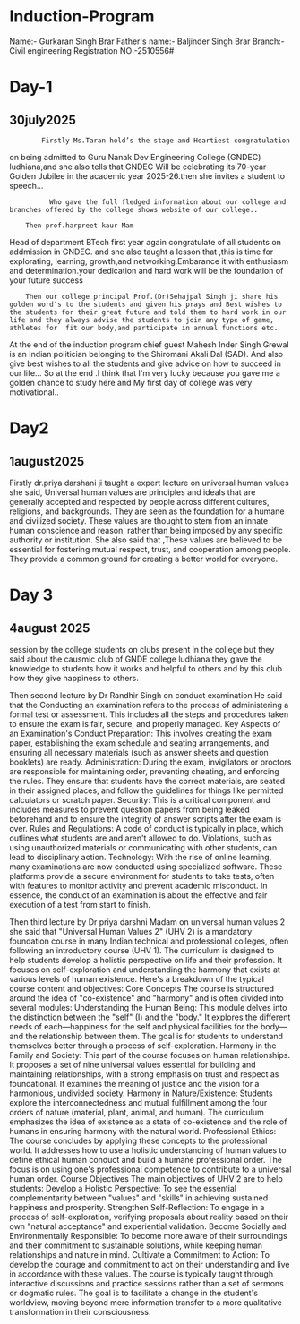 # Induction-Program
Name:- Gurkaran Singh Brar
Father's name:- Baljinder Singh Brar 
Branch:- Civil engineering 
Registration NO:-2510556# 
# Day-1
## 30july2025
            Firstly Ms.Taran hold’s the stage and Heartiest congratulation 
on being admitted to Guru Nanak 
Dev Engineering College (GNDEC) ludhiana,and she also tells that GNDEC Will be celebrating its 70-year Golden Jubilee in the academic year 2025-26.then she invites a student to speech…
         
              Who gave the full fledged information about our college and branches offered by the college shows website of our college..

        Then prof.harpreet kaur Mam
Head of department BTech first year again congratulate of all students on addmission in GNDEC. and she also taught a lesson that ,this is time for explorating, learning, growth,and networking.Embarance it with enthusiasm and determination.your dedication and hard work will be the foundation of your future success 

        Then our college principal Prof.(Dr)Sehajpal Singh ji share his golden word’s to the students and given his prays and Best wishes to the students for their great future and told them to hard work in our life and they always advise the students to join any type of game, athletes for  fit our body,and participate in annual functions etc.
  
   At the end of the induction program chief guest Mahesh Inder Singh Grewal is an Indian politician belonging to the Shiromani Akali Dal (SAD). And also  give best wishes to all the students and give advice on how to succeed in our life…
                So at the end .I think that I'm very lucky because you gave me 
a golden chance to study here and 
My first day of college was very motivational..

# Day2
## 1august2025
Firstly dr.priya darshani ji taught a expert lecture on universal human values 
she said,
Universal human values are principles and ideals that are generally accepted and respected by people across different cultures, religions, and backgrounds. They are seen as the foundation for a humane and civilized society. These values are thought to stem from an innate human conscience and reason, rather than being imposed by any specific authority or institution.
She also said that ,These values are believed to be essential for fostering mutual respect, trust, and cooperation among people. They provide a common ground for creating a better world for everyone.

# Day 3
## 4august 2025 
session by the college students on clubs present in the college but they said about the causmic club of GNDE college ludhiana 
they gave the knowledge to students how it works and helpful to others and by this club how they give happiness to others.

Then second lecture by Dr Randhir Singh on conduct examination He said that the Conducting an examination refers to the process of administering a formal test or assessment. This includes all the steps and procedures taken to ensure the exam is fair, secure, and properly managed.
Key Aspects of an Examination's Conduct
Preparation: This involves creating the exam paper, establishing the exam schedule and seating arrangements, and ensuring all necessary materials (such as answer sheets and question booklets) are ready.
Administration: During the exam, invigilators or proctors are responsible for maintaining order, preventing cheating, and enforcing the rules. They ensure that students have the correct materials, are seated in their assigned places, and follow the guidelines for things like permitted calculators or scratch paper.
Security: This is a critical component and includes measures to prevent question papers from being leaked beforehand and to ensure the integrity of answer scripts after the exam is over.
Rules and Regulations: A code of conduct is typically in place, which outlines what students are and aren't allowed to do. Violations, such as using unauthorized materials or communicating with other students, can lead to disciplinary action.
Technology: With the rise of online learning, many examinations are now conducted using specialized software. These platforms provide a secure environment for students to take tests, often with features to monitor activity and prevent academic misconduct.
In essence, the conduct of an examination is about the effective and fair execution of a test from start to finish.

Then third lecture by Dr priya darshni Madam on universal human values 2 she said that "Universal Human Values 2" (UHV 2) is a mandatory foundation course in many Indian technical and professional colleges, often following an introductory course (UHV 1). The curriculum is designed to help students develop a holistic perspective on life and their profession. It focuses on self-exploration and understanding the harmony that exists at various levels of human existence.
Here's a breakdown of the typical course content and objectives:
Core Concepts
The course is structured around the idea of "co-existence" and "harmony" and is often divided into several modules:
Understanding the Human Being: This module delves into the distinction between the "self" (I) and the "body." It explores the different needs of each—happiness for the self and physical facilities for the body—and the relationship between them. The goal is for students to understand themselves better through a process of self-exploration.
Harmony in the Family and Society: This part of the course focuses on human relationships. It proposes a set of nine universal values essential for building and maintaining relationships, with a strong emphasis on trust and respect as foundational. It examines the meaning of justice and the vision for a harmonious, undivided society.
Harmony in Nature/Existence: Students explore the interconnectedness and mutual fulfillment among the four orders of nature (material, plant, animal, and human). The curriculum emphasizes the idea of existence as a state of co-existence and the role of humans in ensuring harmony with the natural world.
Professional Ethics: The course concludes by applying these concepts to the professional world. It addresses how to use a holistic understanding of human values to define ethical human conduct and build a humane professional order. The focus is on using one's professional competence to contribute to a universal human order.
Course Objectives
The main objectives of UHV 2 are to help students:
Develop a Holistic Perspective: To see the essential complementarity between "values" and "skills" in achieving sustained happiness and prosperity.
Strengthen Self-Reflection: To engage in a process of self-exploration, verifying proposals about reality based on their own "natural acceptance" and experiential validation.
Become Socially and Environmentally Responsible: To become more aware of their surroundings and their commitment to sustainable solutions, while keeping human relationships and nature in mind.
Cultivate a Commitment to Action: To develop the courage and commitment to act on their understanding and live in accordance with these values.
The course is typically taught through interactive discussions and practice sessions rather than a set of sermons or dogmatic rules. The goal is to facilitate a change in the student's worldview, moving beyond mere information transfer to a more qualitative transformation in their consciousness.

